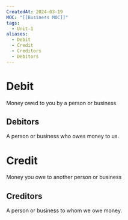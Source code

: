 ```yaml
---
CreatedAt: 2024-03-19
MOC: "[[Business MOC]]"
tags:
  - Unit-1
aliases:
  - Debit
  - Credit
  - Creditors
  - Debitors
---
```

# Debit
Money owed to you by a person or business
## Debitors
A person or business who owes money to us.

# Credit
Money you owe to another person or business
## Creditors
A person or business to whom we owe money.